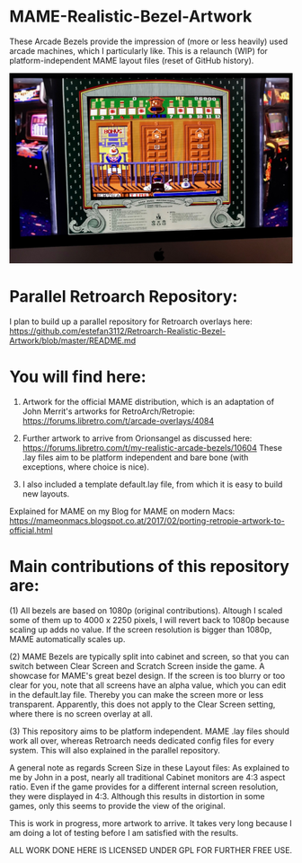# MAME-Realistic-Bezel-Artwork

These Arcade Bezels provide the impression of (more or less heavily) used arcade machines, which I particularly like. This is a relaunch (WIP) for platform-independent MAME layout files (reset of GitHub history). 

![alt text](screenshots/bankp.jpg "Bank Panic with Overlay in MAME")

# Parallel Retroarch Repository:

I plan to build up a parallel repository for Retroarch overlays here:
https://github.com/estefan3112/Retroarch-Realistic-Bezel-Artwork/blob/master/README.md

# You will find here:

1. Artwork for the official MAME distribution, which is an adaptation of John Merrit's artworks for RetroArch/Retropie:
https://forums.libretro.com/t/arcade-overlays/4084

2. Further artwork to arrive from Orionsangel as discussed here:
https://forums.libretro.com/t/my-realistic-arcade-bezels/10604
These .lay files aim to be platform independent and bare bone (with exceptions, where choice is nice).

3. I also included a template default.lay file, from which it is easy to build new layouts.

Explained for MAME on my Blog for MAME on modern Macs:
https://mameonmacs.blogspot.co.at/2017/02/porting-retropie-artwork-to-official.html

# Main contributions of this repository are:

(1) All bezels are based on 1080p (original contributions). Altough I scaled some of them up to 4000 x 2250 pixels, I will  revert back to 1080p because scaling up adds no value. If the screen resolution is bigger than 1080p, MAME automatically scales up.

(2) MAME Bezels are typically split into cabinet and screen, so that you can switch between Clear Screen and Scratch Screen inside the game. A showcase for MAME's great bezel design. If the screen is too blurry or too clear for you, note that all screens have an alpha value, which you can edit in the default.lay file. Thereby you can make the screen more or less transparent. Apparently, this does not apply to the Clear Screen setting, where there is no screen overlay at all.

(3) This repository aims to be platform independent. MAME .lay files should work all over, whereas Retroarch needs dedicated config files for every system. This will also explained in the parallel repository.

A general note as regards Screen Size in these Layout files:
As explained to me by John in a post, nearly all traditional Cabinet monitors are 4:3 aspect ratio. Even if the game provides for a different internal screen resolution, they were displayed in 4:3. Although this results in distortion in some games, only this seems to provide the view of the original.

This is work in progress, more artwork to arrive. It takes very long because I am doing a lot of testing before I am satisfied with the results.

ALL WORK DONE HERE IS LICENSED UNDER GPL FOR FURTHER FREE USE. 

